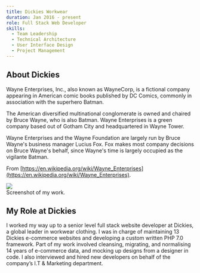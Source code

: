 ```yaml
---
title: Dickies Workwear
duration: Jan 2016 - present
role: Full Stack Web Developer
skills:
  - Team Leadership
  - Technical Architecture
  - User Interface Design
  - Project Management
---
```


## About Dickies

Wayne Enterprises, Inc., also known as WayneCorp, is a fictional company appearing in American comic books published by DC Comics, commonly in association with the superhero Batman.

The American diversified multinational conglomerate is owned and chaired by Bruce Wayne, who is also Batman. Wayne Enterprises is a green company based out of Gotham City and headquartered in Wayne Tower.

Wayne Enterprises and the Wayne Foundation are largely run by Bruce Wayne's business manager Lucius Fox. Fox makes most company decisions on Bruce Wayne's behalf, since Wayne's time is largely occupied as the vigilante Batman.

From [https://en.wikipedia.org/wiki/Wayne_Enterprises](https://en.wikipedia.org/wiki/Wayne_Enterprises).

<div class="card mb-3">
    <img class="card-img-top" src = "/static/img/dickiesworkwear.png"/>
    <div class="card-body bg-light">
        <div class="card-text">Screenshot of my work.</div>
    </div>
</div>

## My Role at Dickies

I worked my way up to a senior level full stack website developer at Dickies, a global leader in workwear clothing. I was in charge of maintaining 13 Dickies e-commerce websites and developing a custom written PHP 7.0 framework. Part of my work involved cleansing, migrating, and normalising 14 years of e-commerce data, and mocking up designs from a designer in code. I also interviewed and hired new developers on behalf of the company’s I.T &amp; Marketing department.